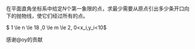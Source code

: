 在平面直角坐标系中给定$N$个第一象限的点，求最少需要从原点引出多少条开口向下的抛物线，使它们经过所有的点。

 $ 1 \le n \le 18 ,0 \le m \le 2, 0<x_i,y_i<10$
 
感谢@oy的贡献
